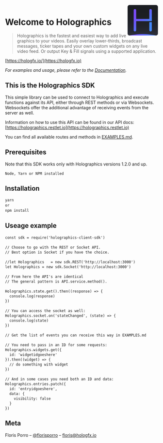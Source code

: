 <img src="holographics_logo.png" align="right" width="100px" />

# Welcome to Holographics
> Holographics is the fastest and easiest way to add live graphics to your videos. Easily overlay lower-thirds, broadcast messages, ticker tapes and your own custom widgets on any live video feed. Or output Key & Fill signals using a supported application.

[https://hologfx.io/](https://hologfx.io)

_For examples and usage, please refer to the [Documentation][wiki]._

## This is the Holographics SDK

This simple library can be used to connect to Holographics and execute functions against its API, either through REST methods or via Websockets. Websockets offer the additional advantage of receiving events from the server as well.

Information on how to use this API can be found in our API docs:
[https://holographics.restlet.io](https://holographics.restlet.io)

You can find all available routes and methods in [EXAMPLES.md](EXAMPLES.md).

## Prerequisites

Note that this SDK works only with Holographics versions 1.2.0 and up.

```
Node, Yarn or NPM installed
```

## Installation

```sh
yarn
or
npm install
```

## Useage example

```node
const sdk = require('holographics-client-sdk')

// Choose to go with the REST or Socket API.
// Best option is Socket if you have the choice.

//let Holographics   = new sdk.REST('http://localhost:3000')
let Holographics = new sdk.Socket('http://localhost:3000')

// From here the API's are identical
// The general pattern is API.service.method().

Holographics.state.get().then((response) => {
  console.log(response)
})

// You can access the socket as well:
Holographics.socket.on('stateChanged', (state) => {
  console.log(state)
})

// Get the list of events you can receive this way in EXAMPLES.md

// You need to pass in an ID for some requests:
Holographics.widgets.get({
  id: 'widgetidgoeshere'
}).then((widget) => {
  // do something with widget
})

// And in some cases you need both an ID and data:
Holographics.entries.patch({
  id: 'entryidgoeshere',
  data: {
    visibility: false
  }
})
```

## Meta

Floris Porro – [@florisporro](https://twitter.com/florisporro) – floris@hologfx.io

<!-- Markdown link & img dfn's -->
[wiki]: https://docs.hologfx.io/

